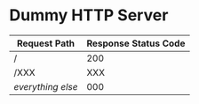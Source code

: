 # Dummy HTTP Server

| Request Path      | Response Status Code |
|-------------------|----------------------|
| /                 | 200                  |
| /XXX              | XXX                  |
| _everything else_ | 000                  |
